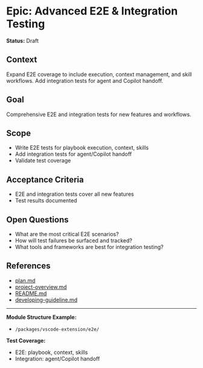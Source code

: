 # Epic: Advanced E2E & Integration Testing

**Status:** Draft

## Context
Expand E2E coverage to include execution, context management, and skill workflows. Add integration tests for agent and Copilot handoff.

## Goal
Comprehensive E2E and integration tests for new features and workflows.

## Scope
- Write E2E tests for playbook execution, context, skills
- Add integration tests for agent/Copilot handoff
- Validate test coverage

## Acceptance Criteria
- E2E and integration tests cover all new features
- Test results documented

## Open Questions
- What are the most critical E2E scenarios?
- How will test failures be surfaced and tracked?
- What tools and frameworks are best for integration testing?

## References
- [plan.md](../../plan.md)
- [project-overview.md](../../../project-overview.md)
- [README.md](../../../README.md)
- [developing-guideline.md](../../../developing-guideline.md)

---

**Module Structure Example:**
- `/packages/vscode-extension/e2e/`

**Test Coverage:**
- E2E: playbook, context, skills
- Integration: agent/Copilot handoff
